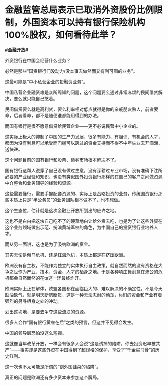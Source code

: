 # 金融监管总局表示已取消外资股份比例限制，外国资本可以持有银行保险机构100%股权，如何看待此举？
**#金融开放#** 

外资银行在中国会经营什么业务？

必然是那些“国资银行们没动力/没本事去做然而又有利可图的业务”。

这最可能是“中小私营企业的投融资业务”。

中国私营企业融资难是众所周知的问题，这个问题要么通过非常麻烦的民间借贷解决，要么就只能自己憋着。

民间借贷要么就是高利贷，要么利率相对低点就得是你的亲戚朋友熟人，前者要命，后者看命，都不是随便谁都能用得到的办法。

而国有银行是很不愿意借贷给民营企业——更不必说民营中小企业的。

这实际上极大的抑制了中国的生产力发展、很多有能力、有胆识、有机会的人才，都因为没有利息可以承受而门槛可以跨过的资金支持而不得不中年失业去开滴滴、送快递。

这个问题目前的国有银行和股票、债券市场根本解决不了。

国有银行这帮人说穿了自己没有做过生意，没有深耕过专业市场，没有准确下注所必要的产业经验和知识，也没有类似国外投资银行那样的在自己的客户之间做资源中介整合和业务辅导的经验和资源。

这些需要懂行，需要手握配套资源的、实际上是战略投资的业务，传统国资银行那些本质上只是“半公务员”的业务团队根本做不了，也不想做。

这个生态位，估计就是这次金融业开放所划出的应许之地。

这也不是白白把这块自己吃不了的硬草地白让给外资去吃，也是为了让这些外资在这个业务领域做出示范、扮演黄埔军校的角色，为中国自己的投资银行业培养人才。

而从另一面讲，这也是为了吸纳欧洲的资金。

其实无论是俄乌危机、还是红海危机，本质上都是在挤压欧洲。

欧洲没有自主权，不能作为独立的实体执行自主政策，就自然而然的没有资格在大争之世作为产业、技术、资金、人才的栖身之地。于是各种项庄舞剑意在沛公的危机都会自然而然的在ta这一环最终炸开。

欧洲实际上正在解体，欧盟各国都在面临巨大的、难以解决的不确定性，不是今天缺油缺气，就是明天断航断货，这是一种无法忍耐的动荡，ta们的资金和产业有着强烈的另寻栖身之处的冲动。

划出这块地，是要去争夺这些流浪的资源。

很多人会作“国有银行黄雀在后”之类的预言，但这并不见得会发生。

中国的领导层恐怕没这么短视。

这就像当年改革开放，一样会有很多人会说“这是诱捕的陷阱，你去投资迟早被共产”——事实却是这些外资在中国得到了超规格的保护，享受了“千金买马骨”的历史红利。

这一次也不太可能是所谓的“割外国韭菜的陷阱”。

真正的问题是欧洲还有多少资本来参加这个牌局。